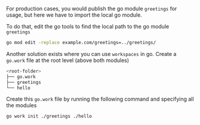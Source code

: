 For production cases, you would publish the go module `greetings` for usage, but here we have to import the local go module.

To do that, edit the go tools to find the local path to the go module `greetings`
```bash
go mod edit -replace example.com/greetings=../greetings/
```

Another solution exists where you can use `workspaces` in go. Create a `go.work` file at the root level (above both modules)
```bash
<root-folder>
├── go.work
├── greetings
└── hello
```

Create this `go.work` file by running the following command and specifying all the modules
```bash
go work init ./greetings ./hello
```
